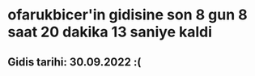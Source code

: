 # ofarukbicer'in gidisine son 8 gun 8 saat 20 dakika 13 saniye kaldi

## Gidis tarihi: 30.09.2022 :(